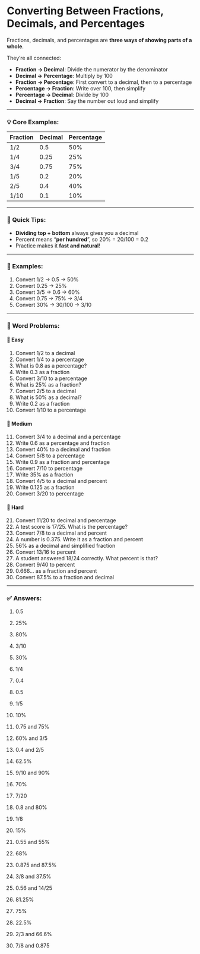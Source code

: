 # Converting Between Fractions, Decimals, and Percentages

Fractions, decimals, and percentages are **three ways of showing parts of a whole**.

They’re all connected:

* **Fraction → Decimal**: Divide the numerator by the denominator
* **Decimal → Percentage**: Multiply by 100
* **Fraction → Percentage**: First convert to a decimal, then to a percentage
* **Percentage → Fraction**: Write over 100, then simplify
* **Percentage → Decimal**: Divide by 100
* **Decimal → Fraction**: Say the number out loud and simplify

---

### 💡 Core Examples:

| Fraction | Decimal | Percentage |
| -------- | ------- | ---------- |
| 1/2      | 0.5     | 50%        |
| 1/4      | 0.25    | 25%        |
| 3/4      | 0.75    | 75%        |
| 1/5      | 0.2     | 20%        |
| 2/5      | 0.4     | 40%        |
| 1/10     | 0.1     | 10%        |

---

### 🧠 Quick Tips:

* **Dividing top ÷ bottom** always gives you a decimal
* Percent means “**per hundred**”, so 20% = 20/100 = 0.2
* Practice makes it **fast and natural**!

---

### 🧮 Examples:

1. Convert 1/2 → 0.5 → 50%
2. Convert 0.25 → 25%
3. Convert 3/5 → 0.6 → 60%
4. Convert 0.75 → 75% → 3/4
5. Convert 30% → 30/100 → 3/10

---

### 🧩 Word Problems:

#### 🔹 Easy

1. Convert 1/2 to a decimal
2. Convert 1/4 to a percentage
3. What is 0.8 as a percentage?
4. Write 0.3 as a fraction
5. Convert 3/10 to a percentage
6. What is 25% as a fraction?
7. Convert 2/5 to a decimal
8. What is 50% as a decimal?
9. Write 0.2 as a fraction
10. Convert 1/10 to a percentage

#### 🔸 Medium

11. Convert 3/4 to a decimal and a percentage
12. Write 0.6 as a percentage and fraction
13. Convert 40% to a decimal and fraction
14. Convert 5/8 to a percentage
15. Write 0.9 as a fraction and percentage
16. Convert 7/10 to percentage
17. Write 35% as a fraction
18. Convert 4/5 to a decimal and percent
19. Write 0.125 as a fraction
20. Convert 3/20 to percentage

#### 🔺 Hard

21. Convert 11/20 to decimal and percentage
22. A test score is 17/25. What is the percentage?
23. Convert 7/8 to a decimal and percent
24. A number is 0.375. Write it as a fraction and percent
25. 56% as a decimal and simplified fraction
26. Convert 13/16 to percent
27. A student answered 18/24 correctly. What percent is that?
28. Convert 9/40 to percent
29. 0.666... as a fraction and percent
30. Convert 87.5% to a fraction and decimal

---

### ✅ Answers:

1. 0.5

2. 25%

3. 80%

4. 3/10

5. 30%

6. 1/4

7. 0.4

8. 0.5

9. 1/5

10. 10%

11. 0.75 and 75%

12. 60% and 3/5

13. 0.4 and 2/5

14. 62.5%

15. 9/10 and 90%

16. 70%

17. 7/20

18. 0.8 and 80%

19. 1/8

20. 15%

21. 0.55 and 55%

22. 68%

23. 0.875 and 87.5%

24. 3/8 and 37.5%

25. 0.56 and 14/25

26. 81.25%

27. 75%

28. 22.5%

29. 2/3 and 66.6%

30. 7/8 and 0.875
